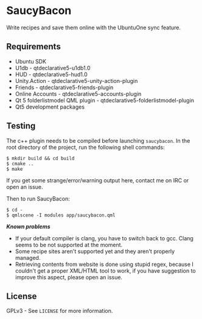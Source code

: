 # SaucyBacon

Write recipes and save them online with the UbuntuOne sync feature.

## Requirements
 * Ubuntu SDK
 * U1db - qtdeclarative5-u1db1.0
 * HUD - qtdeclarative5-hud1.0
 * Unity.Action - qtdeclarative5-unity-action-plugin
 * Friends - qtdeclarative5-friends-plugin
 * Online Accounts - qtdeclarative5-accounts-plugin
 * Qt 5 folderlistmodel QML plugin - qtdeclarative5-folderlistmodel-plugin
 * Qt5 development packages

## Testing
The c++ plugin needs to be compiled before launching `saucybacon`. In the root directory of the project,
run the following shell commands:
```
$ mkdir build && cd build
$ cmake ..
$ make
```
If you get some strange/error/warning output here, contact me on IRC or open an issue.

Then to run SaucyBacon:
```
$ cd -
$ qmlscene -I modules app/saucybacon.qml
```

***Known problems***
 * If your default compiler is clang, you have to switch back to gcc. Clang seems to be not supported at the moment.
 * Some recipe sites aren't supported yet and they aren't properly managed.
 * Retrieving contents from website is done using stupid regex, because I couldn't get a proper XML/HTML tool to work,
   if you have suggestion to improve this aspect, please open an issue.

## License
GPLv3 - See `LICENSE` for more information.
